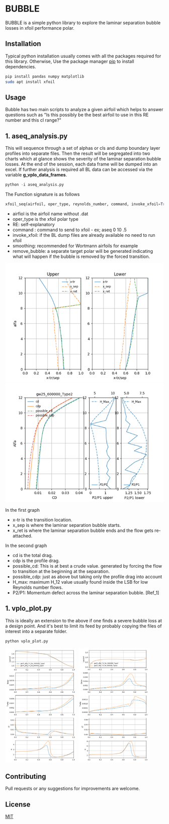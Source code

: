 # BUBBLE

BUBBLE is a simple python library to explore the laminar separation bubble losses in xfoil performance polar.

## Installation

Typical python installation usually comes with all the packages required for this library. Otherwise, Use the package manager [pip](https://pip.pypa.io/en/stable/) to install dependencies.

```bash
pip install pandas numpy matplotlib
sudo apt install xfoil
```

## Usage

Bubble has two main scripts to analyze a given airfoil which helps to answer questions such as "Is this possibly be the best airfoil to use in this RE number and this cl range?"  

## 1. aseq_analysis.py

This will sequence through a set of alphas or cls and dump boundary layer profiles into separate files. Then the result will be segregated into two charts which at glance shows the severity of the laminar separation bubble losses. At the end of the session, each data frame will be dumped into an excel. If further analysis is required all BL data can be accessed via the variable __g_vplo_data_frames__.

```python
python -i aseq_analysis.py
```

The Function signature is as follows
```python
xfoil_seq(airfoil, oper_type, reynolds_number, command, invoke_xfoil=True, smoothing=False, remove_bubble=True)
```
- airfiol is the airfoil name without .dat
- oper_type is the xfoil polar type
- RE: self-explanatory
- command : command to send to xfoil - ex; aseq 0 10 .5
- invoke_xfoil: if the BL dump files are already available no need to run xfoil
- smoothing: recommended for Wortmann airfoils for example
- remove_bubble: a separate target polar will be generated indicating what will happen if the bubble is removed by the forced transition.

![alt text](https://github.com/kjayawar/Bubble/blob/main/BL_Sepration_limits_and_Transition.png?raw=true)
![alt text](https://github.com/kjayawar/Bubble/blob/main/CD-CDpSummary_and_Bubble_Contribution.png?raw=true)

In the first graph
- x-tr is the transition location.
- x_sep is where the laminar separation bubble starts.
- x_ret is where the laminar separation bubble ends and the flow gets re-attached.

In the second graph
- cd is the total drag.
- cdp is the profile drag.
- possible_cd: This is at best a crude value. generated by forcing the flow to transition at the beginning at the separation.
- possible_cdp: just as above but taking only the profile drag into account
- H_max: maximum H_12 value usually found inside the LSB for low Reynolds number flows.
- P2/P1: Momentum defect across the laminar separation bubble. [Ref_1]

## 1. vplo_plot.py

This is ideally an extension to the above if one finds a severe bubble loss at a design point. And it's best to limit its feed by probably copying the files of interest into a separate folder. 

```python
python vplo_plot.py
```

<img src="https://github.com/kjayawar/Bubble/blob/main/xfoil_bl_data_upper_surface.png?raw=true" width="45%"></img> 
<img src="https://github.com/kjayawar/Bubble/blob/main/xfoil_bl_data_lower_surface.png?raw=true" width="45%"></img> 



## Contributing
Pull requests or any suggestions for improvements are welcome.

## License
[MIT](https://choosealicense.com/licenses/mit/)
